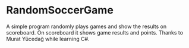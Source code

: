 # RandomSoccerGame
A simple program randomly plays games and show the results on scoreboard.
On scoreboard it shows game results and points.
Thanks to Murat Yücedağ while learning C#.
